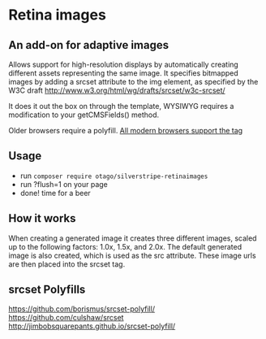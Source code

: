 # Retina images

## An add-on for adaptive images

Allows support for high-resolution displays by automatically creating different 
assets representing the same image. It specifies bitmapped images by adding a 
srcset attribute to the img element, as specified
by the W3C draft http://www.w3.org/html/wg/drafts/srcset/w3c-srcset/

It does it out the box on through the template, WYSIWYG requires a modification 
to your getCMSFields() method.

Older browsers require a polyfill. [All modern browsers support the tag](http://caniuse.com/#feat=srcset)

## Usage

+ run ```composer require otago/silverstripe-retinaimages```
+ run ?flush=1 on your page
+ done! time for a beer


## How it works

When creating a generated image it creates three different images, scaled up to
the following factors: 1.0x, 1.5x, and 2.0x. The default generated image is 
also created, which is used as the src attribute. These image urls are then 
placed into the srcset tag.

## srcset Polyfills

https://github.com/borismus/srcset-polyfill/
https://github.com/culshaw/srcset
http://jimbobsquarepants.github.io/srcset-polyfill/
